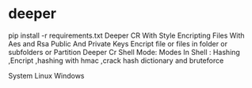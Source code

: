 # deeper
pip install -r requirements.txt
Deeper CR With Style 
Encripting Files With Aes and Rsa Public And Private Keys 
Encript file or files in folder or subfolders or Partition
Deeper Cr Shell Mode:
Modes In Shell :
Hashing ,Encript ,hashing with hmac ,crack hash dictionary and bruteforce

System
Linux Windows 




